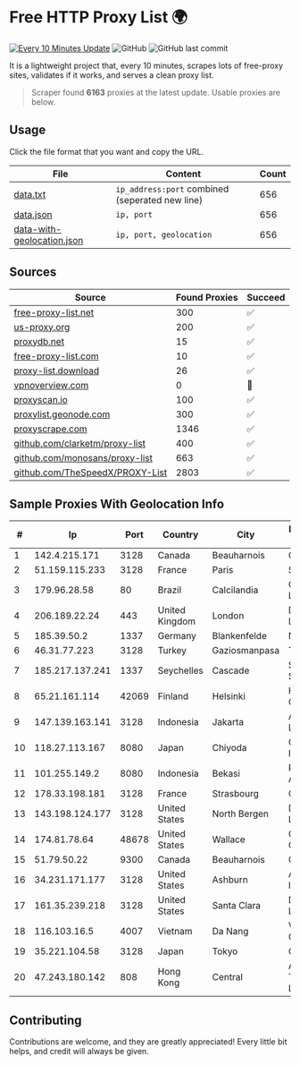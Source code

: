
# Free HTTP Proxy List 🌍

[![Every 10 Minutes Update](https://github.com/mertguvencli/http-proxy-list/actions/workflows/main.yml/badge.svg?branch=main)](https://github.com/mertguvencli/http-proxy-list/actions/workflows/main.yml)
![GitHub](https://img.shields.io/github/license/mertguvencli/http-proxy-list)
![GitHub last commit](https://img.shields.io/github/last-commit/mertguvencli/http-proxy-list)

It is a lightweight project that, every 10 minutes, scrapes lots of free-proxy sites, validates if it works, and serves a clean proxy list.


> Scraper found **6163** proxies at the latest update. Usable proxies are below.

## Usage

Click the file format that you want and copy the URL.


|File|Content|Count|
|----|-------|-----|
|[data.txt](https://raw.githubusercontent.com/mertguvencli/http-proxy-list/main/proxy-list/data.txt)|`ip_address:port` combined (seperated new line)|656|
|[data.json](https://raw.githubusercontent.com/mertguvencli/http-proxy-list/main/proxy-list/data.json)|`ip, port`|656|
|[data-with-geolocation.json](https://raw.githubusercontent.com/mertguvencli/http-proxy-list/main/proxy-list/data-with-geolocation.json)|`ip, port, geolocation`|656|

## Sources

|Source|Found Proxies|Succeed|
|------|-------------|-------|
|[free-proxy-list.net](https://free-proxy-list.net)|300|✅|
|[us-proxy.org](https://www.us-proxy.org)|200|✅|
|[proxydb.net](http://proxydb.net)|15|✅|
|[free-proxy-list.com](https://free-proxy-list.com/?page=&port=&type%5B%5D=http&type%5B%5D=https&up_time=0&search=Search)|10|✅|
|[proxy-list.download](https://www.proxy-list.download/HTTP)|26|✅|
|[vpnoverview.com](https://vpnoverview.com/privacy/anonymous-browsing/free-proxy-servers)|0|🚫|
|[proxyscan.io](https://www.proxyscan.io)|100|✅|
|[proxylist.geonode.com](https://proxylist.geonode.com/api/proxy-list?limit=300&page=1&sort_by=lastChecked&sort_type=desc&protocols=http,https)|300|✅|
|[proxyscrape.com](https://api.proxyscrape.com/v2/?request=displayproxies&protocol=http&timeout=10000&country=all&ssl=all&anonymity=all)|1346|✅|
|[github.com/clarketm/proxy-list](https://raw.githubusercontent.com/clarketm/proxy-list/master/proxy-list-raw.txt)|400|✅|
|[github.com/monosans/proxy-list](https://raw.githubusercontent.com/monosans/proxy-list/main/proxies/http.txt)|663|✅|
|[github.com/TheSpeedX/PROXY-List](https://raw.githubusercontent.com/TheSpeedX/PROXY-List/master/http.txt)|2803|✅|


## Sample Proxies With Geolocation Info

|#|Ip|Port|Country|City|Internet Service Provider|
|-|--|----|-------|----|-------------------------|
|1|142.4.215.171|3128|Canada|Beauharnois|OVH SAS|
|2|51.159.115.233|3128|France|Paris|SCALEWAY|
|3|179.96.28.58|80|Brazil|Calcilandia|G8 NETWORKS LTDA|
|4|206.189.22.24|443|United Kingdom|London|DigitalOcean, LLC|
|5|185.39.50.2|1337|Germany|Blankenfelde|NETZNUTZ|
|6|46.31.77.223|3128|Turkey|Gaziosmanpasa|Talha Bogaz|
|7|185.217.137.241|1337|Seychelles|Cascade|Stallion Network Services Limited|
|8|65.21.161.114|42069|Finland|Helsinki|Hetzner Online GmbH|
|9|147.139.163.141|3128|Indonesia|Jakarta|Alibaba.com LLC|
|10|118.27.113.167|8080|Japan|Chiyoda|GMO Internet, Inc.|
|11|101.255.149.2|8080|Indonesia|Bekasi|PT Remala Abadi|
|12|178.33.198.181|3128|France|Strasbourg|OVH SAS|
|13|143.198.124.177|3128|United States|North Bergen|DigitalOcean, LLC|
|14|174.81.78.64|48678|United States|Wallace|Charter Communications|
|15|51.79.50.22|9300|Canada|Beauharnois|OVH SAS|
|16|34.231.171.177|3128|United States|Ashburn|Amazon.com, Inc.|
|17|161.35.239.218|3128|United States|Santa Clara|DigitalOcean, LLC|
|18|116.103.16.5|4007|Vietnam|Da Nang|Viettel Corporation|
|19|35.221.104.58|3128|Japan|Tokyo|Google LLC|
|20|47.243.180.142|808|Hong Kong|Central|Alibaba (US) Technology Co., Ltd.|



## Contributing

Contributions are welcome, and they are greatly appreciated! Every
little bit helps, and credit will always be given.

